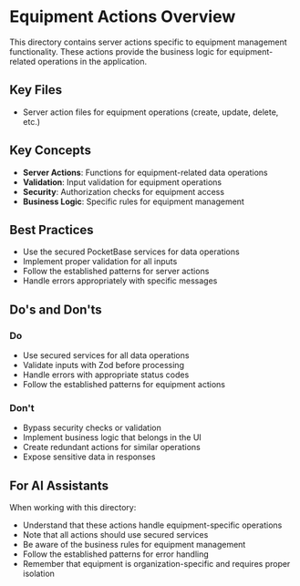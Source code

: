 # Equipment Actions Overview

This directory contains server actions specific to equipment management functionality. These actions provide the business logic for equipment-related operations in the application.

## Key Files

- Server action files for equipment operations (create, update, delete, etc.)

## Key Concepts

- **Server Actions**: Functions for equipment-related data operations
- **Validation**: Input validation for equipment operations
- **Security**: Authorization checks for equipment access
- **Business Logic**: Specific rules for equipment management

## Best Practices

- Use the secured PocketBase services for data operations
- Implement proper validation for all inputs
- Follow the established patterns for server actions
- Handle errors appropriately with specific messages

## Do's and Don'ts

### Do

- Use secured services for all data operations
- Validate inputs with Zod before processing
- Handle errors with appropriate status codes
- Follow the established patterns for equipment actions

### Don't

- Bypass security checks or validation
- Implement business logic that belongs in the UI
- Create redundant actions for similar operations
- Expose sensitive data in responses

## For AI Assistants

When working with this directory:

- Understand that these actions handle equipment-specific operations
- Note that all actions should use secured services
- Be aware of the business rules for equipment management
- Follow the established patterns for error handling
- Remember that equipment is organization-specific and requires proper isolation
